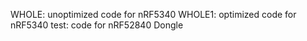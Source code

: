 WHOLE: unoptimized code for nRF5340
WHOLE1: optimized code for nRF5340
test: code for nRF52840 Dongle
